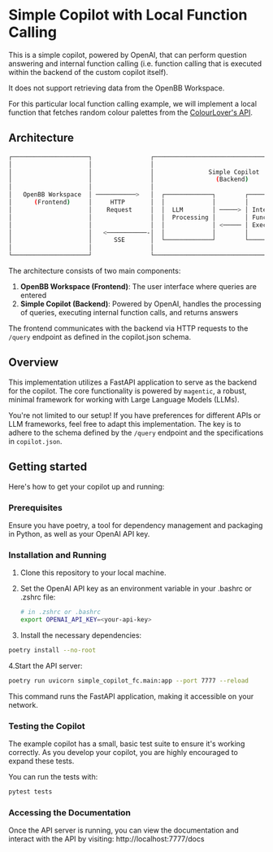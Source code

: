 # Simple Copilot with Local Function Calling

This is a simple copilot, powered by OpenAI, that can perform question answering
and internal function calling (i.e. function calling that is executed within the backend of
the custom copilot itself).

It does not support retrieving data from the OpenBB Workspace.

For this particular local function calling example, we will implement a local function that fetches random
colour palettes from the [ColourLover's API](https://www.colourlovers.com/).

## Architecture

```sh
┌─────────────────────┐                ┌───────────────────────────────────────────────────┐              ┌───────────────┐
│                     │                │                                                   │              │               │
│                     │                │               Simple Copilot                      │              │               │
│                     │                │                 (Backend)                         │              │               │
│                     │                │                                                   │              │               │
│   OpenBB Workspace  │ ───────────>   │  ┌─────────────┐        ┌─────────────────┐       │              │  External API │
│      (Frontend)     │     HTTP       │  │             │        │                 │       │              │  (ColourLover)│
│                     │    Request     │  │  LLM        │ ─────> │ Internal        │ ──────────────────>  │               │
│                     │                │  │  Processing │        │ Function Call   │       │              │               │
│                     │                │  │             │ <───── │ Execution       │ <─────────────────   │               │
│                     │   <───────────-│  │             │        │                 │       │              │               │
│                     │      SSE       │  └─────────────┘        └─────────────────┘       │              │               │
│                     │                │                                                   │              │               │
└─────────────────────┘                └───────────────────────────────────────────────────┘              └───────────────┘
```

The architecture consists of two main components:

1. **OpenBB Workspace (Frontend)**: The user interface where queries are entered
2. **Simple Copilot (Backend)**: Powered by OpenAI, handles the processing of queries, executing internal function calls, and returns answers

The frontend communicates with the backend via HTTP requests to the `/query`
endpoint as defined in the copilot.json schema.

## Overview

This implementation utilizes a FastAPI application to serve as the backend for
the copilot. The core functionality is powered by `magentic`, a robust, minimal
framework for working with Large Language Models (LLMs).

You're not limited to our setup! If you have preferences for different APIs or
LLM frameworks, feel free to adapt this implementation. The key is to adhere to
the schema defined by the `/query` endpoint and the specifications in
`copilot.json`.

## Getting started

Here's how to get your copilot up and running:

### Prerequisites

Ensure you have poetry, a tool for dependency management and packaging in
Python, as well as your OpenAI API key.

### Installation and Running

1. Clone this repository to your local machine.

2. Set the OpenAI API key as an environment variable in your .bashrc or .zshrc file:

    ``` sh
    # in .zshrc or .bashrc
    export OPENAI_API_KEY=<your-api-key>
    ```

3. Install the necessary dependencies:

``` sh
poetry install --no-root
```

4.Start the API server:

``` sh
poetry run uvicorn simple_copilot_fc.main:app --port 7777 --reload
```

This command runs the FastAPI application, making it accessible on your network.

### Testing the Copilot

The example copilot has a small, basic test suite to ensure it's
working correctly. As you develop your copilot, you are highly encouraged to
expand these tests.

You can run the tests with:

```sh
pytest tests
```

### Accessing the Documentation

Once the API server is running, you can view the documentation and interact with
the API by visiting: http://localhost:7777/docs
